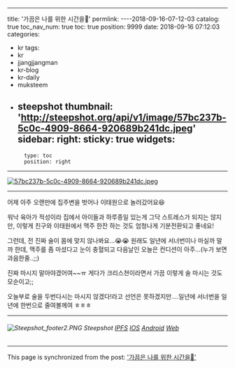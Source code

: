 
---
title: '가끔은 나를 위한 시간을🍻'
permlink: ----2018-09-16-07-12-03
catalog: true
toc_nav_num: true
toc: true
position: 9999
date: 2018-09-16 07:12:03
categories:
- kr
tags:
- kr
- jjangjjangman
- kr-blog
- kr-daily
- muksteem
- steepshot
thumbnail: 'http://steepshot.org/api/v1/image/57bc237b-5c0c-4909-8664-920689b241dc.jpeg'
sidebar:
    right:
        sticky: true
widgets:
    -
        type: toc
        position: right
---


[![57bc237b-5c0c-4909-8664-920689b241dc.jpeg](http://steepshot.org/api/v1/image/57bc237b-5c0c-4909-8664-920689b241dc.jpeg)](https://alpha.steepshot.io/post/@loveecho/----2018-09-16-07-12-03)

-   --  -   - ---  -- - -  -- - -   -----   --  -  - ----  -    -   - --

어제 아주 오랜만에 집주변을 벗어나 이태원으로 놀러갔어요😆 

워낙 육아가 적성이라 집에서 아이들과 하루종일 있는게 그닥 스트레스가 되지는 않지만, 이렇게 친구와 이태원에서 맥주 한잔 하는 것도 엄청나게 기분전환되고 좋네요!

그런데, 전 진짜 술이 몸에 맞지 않나봐요...😭😭 원래도 일년에 서너번이나 마실까 말까 한데, 맥주를 좀 마셨다고 눈이 충혈되고 다음날인 오늘은 컨디션이 아주...(누가 보면 과음한줄..;;)

진짜 마시지 말아야겠어여~~ㅠ 게다가 크리스쳔이라면서 가끔 이렇게 술 마시는 것도 모순이고;;

오늘부로 술을 두번다시는 마시지 않겠다!라고 선언은 못하겠지만....일년에 서너번을 일년에 한번으로 줄여볼께여 ㅎㅎㅎ

-- -   -    -  ---- -  -  --   -----   - - --  - - --  --- -   -  --   -

###### ![Steepshot_footer2.PNG](https://steemitimages.com/DQmd4wyZvtAUifJDLZD9vaqek17S1cUhN3PyEbFMMMgLW8o/Steepshot_footer2.PNG) Steepshot  [IPFS](http://steepshot.org/ipfs/QmWvSPxkjF2aVGr8hCD1bbiDo71QVLSovnChvKFts7bewb) [IOS](https://itunes.apple.com/app/steepshot/id1288494457?mt=8) [Android](https://play.google.com/store/apps/details?id=com.droid.steepshot) [Web](https://alpha.steepshot.io/post/@loveecho/----2018-09-16-07-12-03)

- - -

This page is synchronized from the post: ['가끔은 나를 위한 시간을🍻'](https://steemit.com/@loveecho/----2018-09-16-07-12-03)
